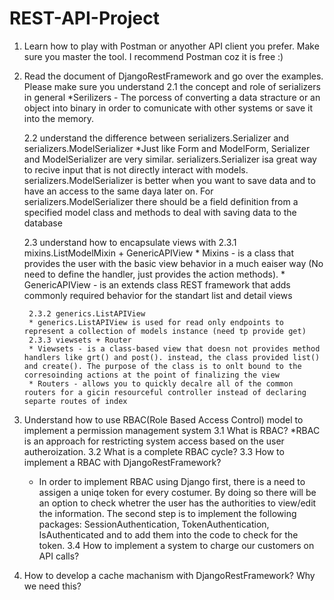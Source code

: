 # REST-API-Project
1. Learn how to play with Postman or anyother API client you prefer. Make sure you master the tool. I recommend Postman coz it is free :)
2. Read the document of DjangoRestFramework and go over the examples. Please make sure you understand
    2.1 the concept and role of serializers in general
        *Serilizers - The porcess of converting a data stracture or an object into binary in order to comunicate with other systems or save it into the memory.

    2.2 understand the difference between serializers.Serializer and serializers.ModelSerializer
        *Just like Form and ModelForm, Serializer and ModelSerializer are very similar. serializers.Serializer isa great way to recive input that is not directly interact with models. serializers.ModelSerializer is better when you want to save data and to have an access to the same daya later on. For serializers.ModelSerializer there should be a field definition from a specified model class and methods to deal with saving data to the database

    2.3 understand how to encapsulate views with
        2.3.1 mixins.ListModelMixin + GenericAPIView
        * Mixins - is a class that provides the user with the basic view behavior in a much eaiser way (No need to define the handler, just provides the action methods).
        * GenericAPIView - is an extends class REST framework that adds commonly required behavior for the standart list and detail views

        2.3.2 generics.ListAPIView
        * generics.ListAPIView is used for read only endpoints to represent a collection of models instance (need tp provide get)
        2.3.3 viewsets + Router
        * Viewsets - is a class-based view that doesn not provides method handlers like grt() and post(). instead, the class provided list() and create(). The purpose of the class is to onlt bound to the corresoinding actions at the point of finalizing the view
        * Routers - allows you to quickly decalre all of the common routers for a gicin resourceful controller instead of declaring separte routes of index

 

3. Understand how to use RBAC(Role Based Access Control) model to implement a permission management system
    3.1 What is RBAC?
    *RBAC is an approach for restricting system access based on the user autheroization.
    3.2 What is a complete RBAC cycle?
    3.3 How to implement a RBAC with DjangoRestFramework?
    * In order to implement RBAC using Django first, there is a need to assigen a uniqe token for every costumer. By doing so there will be an option to check whetrer the user has the authorities to view/edit the information. The second step is to implement the following packages: SessionAuthentication, TokenAuthentication, IsAuthenticated and to add them into the code to check for the token.
    3.4 How to implement a system to charge our customers on API calls?

 

4. How to develop a cache machanism with DjangoRestFramework? Why we need this?
